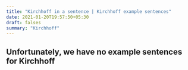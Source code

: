 ```yaml
---
title: "Kirchhoff in a sentence | Kirchhoff example sentences"
date: 2021-01-20T19:57:50+05:30
draft: falses
summary: "Kirchhoff"
---
```

## Unfortunately, we have no example sentences for Kirchhoff                 
